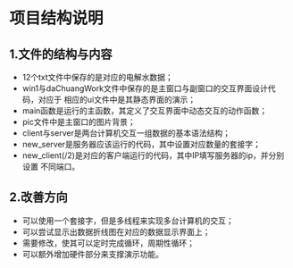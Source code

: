 # 项目结构说明
## 1.文件的结构与内容
+ 12个txt文件中保存的是对应的电解水数据；
+ win1与daChuangWork文件中保存的是主窗口与副窗口的交互界面设计代码，对应于
相应的ui文件中是其静态界面的演示；
+ main函数是运行的主函数，其定义了交互界面中动态交互的动作函数；
+ pic文件中是主窗口的图片背景；
+ client与server是两台计算机交互一组数据的基本语法结构；
+ new_server是服务器应该运行的代码，其中设置对应数量的套接字；
+ new_client(/2)是对应的客户端运行的代码，其中IP填写服务器的ip，并分别设置
不同端口。

## 2.改善方向
+ 可以使用一个套接字，但是多线程来实现多台计算机的交互；
+ 可以尝试显示出数据折线图在对应的数据显示界面上；
+ 需要修改，使其可以定时完成循环，周期性循环；
+ 可以额外增加硬件部分来支撑演示功能。